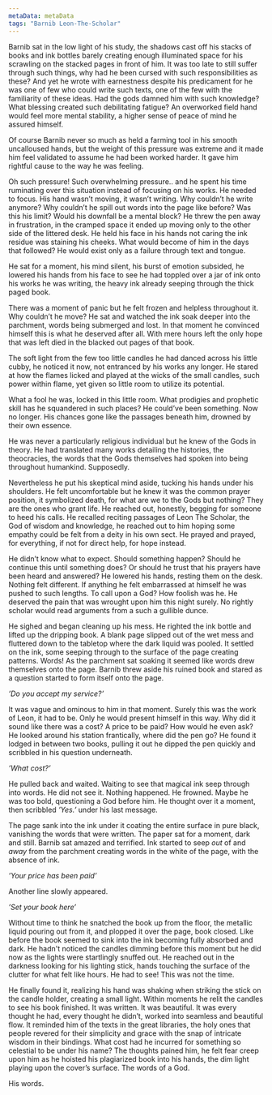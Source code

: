 ```yaml
---
metaData: metaData
tags: "Barnib Leon-The-Scholar"
---
```


Barnib sat in the low light of his study, the shadows cast off his stacks of books and ink bottles barely creating enough illuminated space for his scrawling on the stacked pages in front of him. It was too late to still suffer through such things, why had he been cursed with such responsibilities as these? And yet he wrote with earnestness despite his predicament for he was one of few who could write such texts, one of the few with the familiarity of these ideas. Had the gods damned him with such knowledge? What blessing created such debilitating fatigue? An overworked field hand would feel more mental stability, a higher sense of peace of mind he assured himself.

Of course Barnib never so much as held a farming tool in his smooth uncalloused hands, but the weight of this pressure was extreme and it made him feel validated to assume he had been worked harder. It gave him rightful cause to the way he was feeling. 

Oh such pressure! Such overwhelming pressure.. and he spent his time ruminating over this situation instead of focusing on his works. He needed to focus. His hand wasn’t moving, it wasn’t writing. Why couldn’t he write anymore? Why couldn’t he spill out words into the page like before? Was this his limit? Would his downfall be a mental block? He threw the pen away in frustration, in the cramped space it ended up moving only to the other side of the littered desk. He held his face in his hands not caring the ink residue was staining his cheeks. What would become of him in the days that followed? He would exist only as a failure through text and tongue. 

He sat for a moment, his mind silent, his burst of emotion subsided, he lowered his hands from his face to see he had toppled over a jar of ink onto his works he was writing, the heavy ink already seeping through the thick paged book. 

There was a moment of panic but he felt frozen and helpless throughout it. Why couldn’t he move? He sat and watched the ink soak deeper into the parchment, words being submerged and lost. In that moment he convinced himself this is what he deserved after all. With mere hours left the only hope that was left died in the blacked out pages of that book. 

The soft light from the few too little candles he had danced across his little cubby, he noticed it now, not entranced by his works any longer. He stared at how the flames licked and played at the wicks of the small candles, such power within flame, yet given so little room to utilize its potential. 

What a fool he was, locked in this little room. What prodigies and prophetic skill has he squandered in such places? He could’ve been something. Now no longer. His chances gone like the passages beneath him, drowned by their own essence.

He was never a particularly religious individual but he knew of the Gods in theory. He had translated many works detailing the histories, the theocracies, the words that the Gods themselves had spoken into being throughout humankind. Supposedly.

Nevertheless he put his skeptical mind aside, tucking his hands under his shoulders. He felt uncomfortable but he knew it was the common prayer position, it symbolized death, for what are we to the Gods but nothing? They are the ones who grant life.
He reached out, honestly, begging for someone to heed his calls. He recalled reciting passages of Leon The Scholar, the God of wisdom and knowledge, he reached out to him hoping some empathy could be felt from a deity in his own sect. He prayed and prayed, for everything, if not for direct help, for hope instead. 

He didn’t know what to expect. Should something happen? Should he continue this until something does? Or should he trust that his prayers have been heard and answered? He lowered his hands, resting them on the desk. Nothing felt different. If anything he felt embarrassed at himself he was pushed to such lengths. To call upon a God? How foolish was he. He deserved the pain that was wrought upon him this night surely. No rightly scholar would read arguments from a such a gullible dunce. 

He sighed and began cleaning up his mess. He righted the ink bottle and lifted up the dripping book. A blank page slipped out of the wet mess and fluttered down to the tabletop where the dark liquid was pooled. It settled on the ink, some seeping through to the surface of the page creating patterns. Words! As the parchment sat soaking it seemed like words drew themselves onto the page. Barnib threw aside his ruined book and stared as a question started to form itself onto the page.

*’Do you accept my service?’*

It was vague and ominous to him in that moment. Surely this was the work of Leon, it had to be. Only he would present himself in this way. Why did it sound like there was a cost? A price to be paid? How would he even ask? He looked around his station frantically, where did the pen go? He found it lodged in between two books, pulling it out he dipped the pen quickly and scribbled in his question underneath. 

*’What cost?’*

He pulled back and waited. Waiting to see that magical ink seep through into words. He did not see it. Nothing happened. He frowned. Maybe he was too bold, questioning a God before him. He thought over it a moment, then scribbled *’Yes.’* under his last message.

The page sank into the ink under it coating the entire surface in pure black, vanishing the words that were written. The paper sat for a moment, dark and still. Barnib sat amazed and terrified. Ink started to seep *out* of and *away* from the parchment creating words in the white of the page, with the absence of ink. 

*’Your price has been paid’* 

Another line slowly appeared.

*’Set your book here’*

Without time to think he snatched the book up from the floor, the metallic liquid pouring out from it, and plopped it over the page, book closed. Like before the book seemed to sink into the ink becoming fully absorbed and dark. He hadn't noticed the candles dimming before this moment but he did now as the lights were startlingly snuffed out. He reached out in the darkness looking for his lighting stick, hands touching the surface of the clutter for what felt like hours. He had to see! This was not the time. 

He finally found it, realizing his hand was shaking when striking the stick on the candle holder, creating a small light. Within moments he relit the candles to see his book finished. It was written. It was beautiful. It was every thought he had, every thought he didn’t, worked into seamless and beautiful flow. It reminded him of the texts in the great libraries, the holy ones that people revered for their simplicity and grace with the snap of intricate wisdom in their bindings. What cost had he incurred for something so celestial to be under his name? The thoughts pained him, he felt fear creep upon him as he hoisted his plagiarized book into his hands, the dim light playing upon the cover’s surface. The words of a God. 

His words.